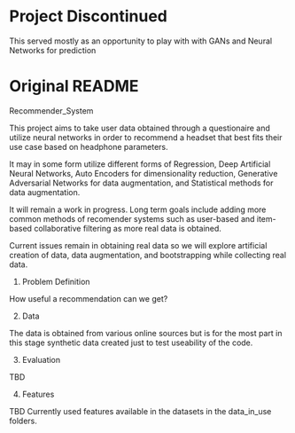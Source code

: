 # Project Discontinued
This served mostly as an opportunity to play with with GANs and Neural Networks for prediction





# Original README

Recommender_System

This project aims to take user data obtained through a questionaire and utilize neural networks in order to recommend a headset that best fits their use case based on headphone parameters. 

It may in some form utilize different forms of Regression, Deep Artificial Neural Networks, Auto Encoders for dimensionality reduction, Generative Adversarial Networks for data augmentation, and Statistical methods for data augmentation.

It will remain a work in progress. Long term goals include adding more common methods of recomender systems such as user-based and item-based collaborative filtering as more real data is obtained. 

Current issues remain in obtaining real data so we will explore artificial creation of data, data augmentation, and bootstrapping while collecting real data.

1. Problem Definition

How useful a recommendation can we get?

2. Data

The data is obtained from various online sources but is for the most part in this stage synthetic data created just to test useability of the code. 

3. Evaluation

TBD

4. Features

TBD Currently used features available in the datasets in the data_in_use folders.  

